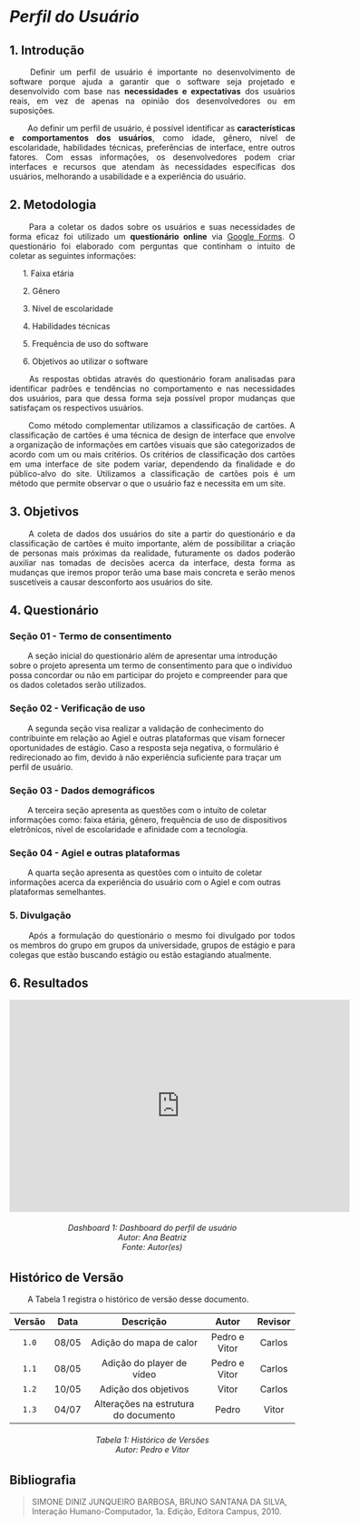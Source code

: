 # ***Perfil do Usuário***

## **1. Introdução**
<p align="justify">
&emsp;&emsp; 
Definir um perfil de usuário é importante no desenvolvimento de software porque ajuda a garantir que o software seja projetado e desenvolvido com base nas <b>necessidades e expectativas</b> dos usuários reais, em vez de apenas na opinião dos desenvolvedores ou em suposições.
</p>
<p align="justify">
&emsp;&emsp; 
Ao definir um perfil de usuário, é possível identificar as <b>características e comportamentos dos usuários</b>, como idade, gênero, nível de escolaridade, habilidades técnicas, preferências de interface, entre outros fatores. Com essas informações, os desenvolvedores podem criar interfaces e recursos que atendam às necessidades específicas dos usuários, melhorando a usabilidade e a experiência do usuário.
</p>

## **2. Metodologia**
<p align="justify">
&emsp;&emsp; 
Para a coletar os dados sobre os usuários e suas necessidades de forma eficaz foi utilizado um <b>questionário online</b> via <a href='https://forms.gle/SuwNVMZ7nEDFkurd8'>Google Forms</a>. O questionário foi elaborado com perguntas que continham o intuito de coletar as seguintes informações:
</p>
<p align="justify">
<UL>1. Faixa etária</UL>
<UL>2. Gênero</UL>
<UL>3. Nível de escolaridade</UL>
<UL>4. Habilidades técnicas</UL>
<UL>5. Frequência de uso do software</UL>
<UL>6. Objetivos ao utilizar o software</UL>
</p>
<p align="justify">
&emsp;&emsp; 
As respostas obtidas através do questionário foram analisadas para identificar padrões e tendências no comportamento e nas necessidades dos usuários, para que dessa forma seja possível propor mudanças que satisfaçam os respectivos usuários.
</p>
<p align="justify">
&emsp;&emsp; 
Como método complementar utilizamos a classificação de cartões. A classificação de cartões é uma técnica de design de interface que envolve a organização de informações em cartões visuais que são categorizados de acordo com um ou mais critérios. Os critérios de classificação dos cartões em uma interface de site podem variar, dependendo da finalidade e do público-alvo do site.
Utilizamos a classificação de cartões pois é um método que permite observar o que o usuário faz e necessita em um site.
</p>

## **3. Objetivos**
<p align="justify">
&emsp;&emsp;
A coleta de dados dos usuários do site a partir do questionário e da classificação de cartões é muito importante, além de possibilitar a criação de personas mais próximas da realidade, futuramente os dados poderão auxiliar nas tomadas de decisões acerca da interface, desta forma as mudanças que iremos propor terão uma base mais concreta e serão menos suscetíveis a causar desconforto aos usuários do site.
</p>

## **4. Questionário**

### **Seção 01 - Termo de consentimento**
<p aling="justify">
&emsp;&emsp;
A seção inicial do questionário além de apresentar uma introdução sobre o projeto apresenta um termo de consentimento para que o indivíduo possa concordar ou não em participar do projeto e compreender para que os dados coletados serão utilizados.
</p>

### **Seção 02 - Verificação de uso**
<p aling="justify">
&emsp;&emsp;
A segunda seção visa realizar a validação de conhecimento do contribuinte em relação ao Agiel e outras plataformas que visam fornecer oportunidades de estágio. Caso a resposta seja negativa, o formulário é redirecionado ao fim, devido à não experiência suficiente para traçar um perfil de usuário.
</p>

### **Seção 03 - Dados demográficos**
<p aling="justify">
&emsp;&emsp;
A terceira seção apresenta as questões com o intuito de coletar informações como: faixa etária, gênero, frequência de uso de dispositivos eletrônicos, nível de escolaridade e afinidade com a tecnologia.
</p>

### **Seção 04 - Agiel e outras plataformas**
<p aling="justify">
&emsp;&emsp;
A quarta seção apresenta as questões com o intuito de coletar informações acerca da experiência do usuário com o Agiel e com outras plataformas semelhantes.
</p>

### **5. Divulgação**
<p align="justify">
&emsp;&emsp; Após a formulação do questionário o mesmo foi divulgado por todos os membros do grupo em grupos da universidade, grupos de estágio e para colegas que estão buscando estágio ou estão estagiando atualmente.
</p>

## **6. Resultados**
<iframe title="Report Section" width="600" height="373.5" src="https://app.powerbi.com/view?r=eyJrIjoiNTdkNTQ0Y2EtYzAxOC00ODY5LWE1YjYtY2UwOTQzN2JhZTMwIiwidCI6ImViMDkwNDIwLTQ0NGMtNDNmNy05MWYyLTRiOGRhNmJmZThlMSJ9" frameborder="0" allowFullScreen="true"></iframe>

<h6 align = "center"> Dashboard 1: Dashboard do perfil de usuário
<br> Autor: Ana Beatriz
<br>Fonte: Autor(es)</h6>

## **Histórico de Versão**
<p align="justify">
&emsp;&emsp; A Tabela 1 registra o histórico de versão desse documento.
</p>

| Versão | Data  |            Descrição             |     Autor      |    Revisor    |
|:------:|:-----:|:--------------------------------:|:--------------:|:-------------:|
| `1.0`  | 08/05 | Adição do mapa de calor | Pedro e Vitor | Carlos |
| `1.1`  | 08/05 | Adição do player de vídeo | Pedro e Vitor | Carlos |
| `1.2`  | 10/05 | Adição dos objetivos | Vitor | Carlos |
| `1.3`  | 04/07 | Alterações na estrutura do documento| Pedro | Vitor |

<h6 align = "center"> Tabela 1: Histórico de Versões
<br> Autor: Pedro e Vitor </h6>

## **Bibliografia**

> SIMONE DINIZ JUNQUEIRO BARBOSA, BRUNO SANTANA DA SILVA, Interação Humano-Computador, 1a. Edição, Editora Campus, 2010.